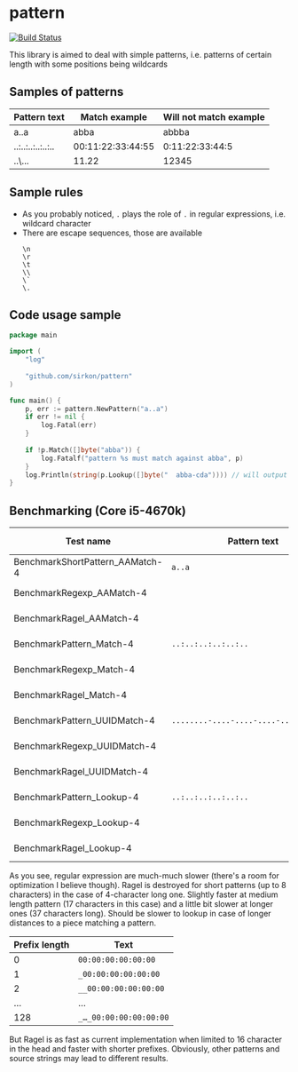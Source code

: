 # pattern
[![Build Status](https://travis-ci.org/sirkon/pattern.svg?branch=master)](https://travis-ci.org/sirkon/pattern)

This library is aimed to deal with simple patterns, i.e. patterns of certain length with some positions being wildcards

## Samples of patterns

| Pattern text      | Match example     | Will not match example |
|-------------------|-------------------|------------------------|
| a..a              | abba              | abbba                  |
| ..:..:..:..:..:.. | 00:11:22:33:44:55 | 0:11:22:33:44:5        |
| ..\\...           | 11.22             | 12345                  |

## Sample rules

* As you probably noticed, `.` plays the role of `.` in regular expressions, i.e. wildcard character
* There are escape sequences, those are available
    ```
    \n
    \r
    \t
    \\
    \`
    \.
    ``` 

## Code usage sample

```go
package main

import (
	"log"
	
	"github.com/sirkon/pattern"
)

func main() {
	p, err := pattern.NewPattern("a..a")
	if err != nil {
		log.Fatal(err)
	}
	
	if !p.Match([]byte("abba")) {
		log.Fatalf("pattern %s must match against abba", p)
	}
	log.Println(string(p.Lookup([]byte("  abba-cda")))) // will output "abba-cda"
}
```

## Benchmarking (Core i5-4670k)

| Test name                       | Pattern text                           | Iterations | Operation cost in ns      | 
|---------------------------------|----------------------------------------|------------|---------------------------|
  BenchmarkShortPattern_AAMatch-4 | `a..a`                                 | 50000000   | 35.6 ns/op                |
  BenchmarkRegexp_AAMatch-4       |                                        | 500000     | 2473 ns/op                |
  BenchmarkRagel_AAMatch-4        |                                        | 20000000   | 106 ns/op                 |
| BenchmarkPattern_Match-4        | `..:..:..:..:..:.. `                   | 10000000   | 116 ns/op                 |
| BenchmarkRegexp_Match-4         |                                        | 500000     | 3235 ns/op                |
| BenchmarkRagel_Match-4          |                                        | 20000000   | 111 ns/op                 |
| BenchmarkPattern_UUIDMatch-4    | `........-....-....-....-............` | 10000000	| 132 ns/op                 |
| BenchmarkRegexp_UUIDMatch-4     |                                        | 300000	    | 5872 ns/op                |
| BenchmarkRagel_UUIDMatch-4      |                                        | 10000000	| 138 ns/op                 |
| BenchmarkPattern_Lookup-4       | `..:..:..:..:..:.. `                   | 30000      | 41369 ns/op               |
| BenchmarkRegexp_Lookup-4        |                                        | 300        | 4423623 ns/op             |
| BenchmarkRagel_Lookup-4         |                                        | 10000      | 121116 ns/op              |
   
As you see, regular expression are much-much slower (there's a room for optimization I believe though). Ragel is 
destroyed for short patterns (up to 8 characters) in the case of 4-character long one. Slightly faster at medium
length pattern (17 characters in this case) and a little bit slower at longer ones (37 characters long). Should be 
slower to lookup in case of longer distances to a piece matching a pattern.

| Prefix length      | Text                   |
|--------------------|------------------------|
| 0                  | `00:00:00:00:00:00`    |
| 1                  | `_00:00:00:00:00:00`   |
| 2                  | `__00:00:00:00:00:00`  |
| …                  | …                      |
| 128                | `_…_00:00:00:00:00:00` | 


But Ragel is as fast as current implementation when limited to 16 character in the head and faster with shorter 
prefixes. Obviously, other patterns and source strings may lead to different results. 